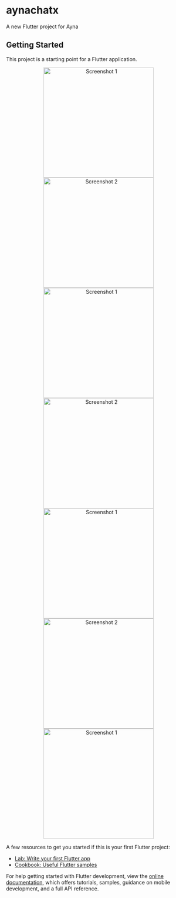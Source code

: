# aynachatx

A new Flutter project for Ayna

## Getting Started

This project is a starting point for a Flutter application.

<p align="center">
  <img src="snapshots/signup.png" alt="Screenshot 1" width="300"/>
  <img src="snapshots/signuperror.png" alt="Screenshot 2" width="300"/>
   <img src="snapshots/signin.png" alt="Screenshot 1" width="300"/>
  <img src="snapshots/signinerror.png" alt="Screenshot 2" width="300"/>
    <img src="snapshots/sessionspage.png" alt="Screenshot 1" width="300"/>
  <img src="snapshots/chatsceeen.png" alt="Screenshot 2" width="300"/>
    <img src="snapshots/test.png" alt="Screenshot 1" width="300"/>
 
 
</p>

A few resources to get you started if this is your first Flutter project:

- [Lab: Write your first Flutter app](https://docs.flutter.dev/get-started/codelab)
- [Cookbook: Useful Flutter samples](https://docs.flutter.dev/cookbook)

For help getting started with Flutter development, view the
[online documentation](https://docs.flutter.dev/), which offers tutorials,
samples, guidance on mobile development, and a full API reference.
